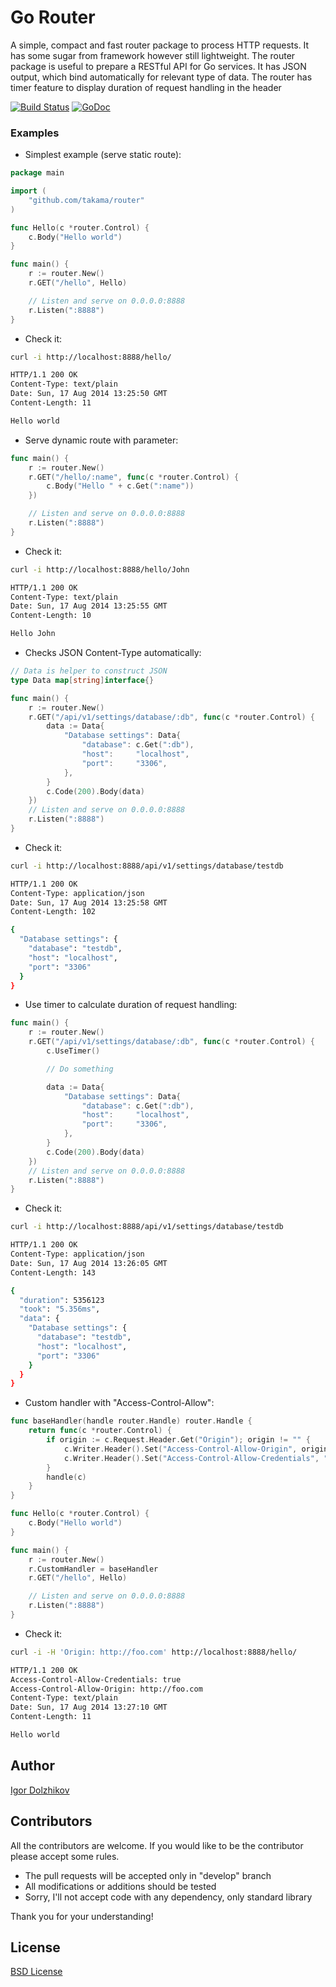 Go Router
=========

A simple, compact and fast router package to process HTTP requests.
It has some sugar from framework however still lightweight. The router package is useful to prepare a RESTful API for Go services. It has JSON output, which bind automatically for relevant type of data. The router has timer feature to display duration of request handling in the header  

[![Build Status](https://travis-ci.org/takama/router.png?branch=master)](https://travis-ci.org/takama/router)
[![GoDoc](https://godoc.org/github.com/takama/router?status.svg)](https://godoc.org/github.com/takama/router)

### Examples

- Simplest example (serve static route): 
```go
package main

import (
	"github.com/takama/router"
)

func Hello(c *router.Control) {
	c.Body("Hello world")
}

func main() {
	r := router.New()
	r.GET("/hello", Hello)

	// Listen and serve on 0.0.0.0:8888
	r.Listen(":8888")
}
```

- Check it:
```sh
curl -i http://localhost:8888/hello/

HTTP/1.1 200 OK
Content-Type: text/plain
Date: Sun, 17 Aug 2014 13:25:50 GMT
Content-Length: 11

Hello world
```

- Serve dynamic route with parameter:
```go
func main() {
	r := router.New()
	r.GET("/hello/:name", func(c *router.Control) {
		c.Body("Hello " + c.Get(":name"))
	})

	// Listen and serve on 0.0.0.0:8888
	r.Listen(":8888")
}
```

- Check it:
```sh
curl -i http://localhost:8888/hello/John

HTTP/1.1 200 OK
Content-Type: text/plain
Date: Sun, 17 Aug 2014 13:25:55 GMT
Content-Length: 10

Hello John
```

- Checks JSON Content-Type automatically:
```go
// Data is helper to construct JSON
type Data map[string]interface{}

func main() {
	r := router.New()
	r.GET("/api/v1/settings/database/:db", func(c *router.Control) {
		data := Data{
			"Database settings": Data{
				"database": c.Get(":db"),
				"host":     "localhost",
				"port":     "3306",
			},
		}
		c.Code(200).Body(data)
	})
	// Listen and serve on 0.0.0.0:8888
	r.Listen(":8888")
}
```

- Check it:
```sh
curl -i http://localhost:8888/api/v1/settings/database/testdb

HTTP/1.1 200 OK
Content-Type: application/json
Date: Sun, 17 Aug 2014 13:25:58 GMT
Content-Length: 102

{
  "Database settings": {
    "database": "testdb",
    "host": "localhost",
    "port": "3306"
  }
}
```

- Use timer to calculate duration of request handling:
```go
func main() {
	r := router.New()
	r.GET("/api/v1/settings/database/:db", func(c *router.Control) {
		c.UseTimer()

		// Do something

		data := Data{
			"Database settings": Data{
				"database": c.Get(":db"),
				"host":     "localhost",
				"port":     "3306",
			},
		}
		c.Code(200).Body(data)
	})
	// Listen and serve on 0.0.0.0:8888
	r.Listen(":8888")
}
```

- Check it:
```sh
curl -i http://localhost:8888/api/v1/settings/database/testdb

HTTP/1.1 200 OK
Content-Type: application/json
Date: Sun, 17 Aug 2014 13:26:05 GMT
Content-Length: 143

{
  "duration": 5356123
  "took": "5.356ms",
  "data": {
    "Database settings": {
      "database": "testdb",
      "host": "localhost",
      "port": "3306"
    }
  }
}
```

- Custom handler with "Access-Control-Allow":
```go
func baseHandler(handle router.Handle) router.Handle {
	return func(c *router.Control) {
		if origin := c.Request.Header.Get("Origin"); origin != "" {
			c.Writer.Header().Set("Access-Control-Allow-Origin", origin)
			c.Writer.Header().Set("Access-Control-Allow-Credentials", "true")
		}
		handle(c)
	}
}

func Hello(c *router.Control) {
	c.Body("Hello world")
}

func main() {
	r := router.New()
	r.CustomHandler = baseHandler
	r.GET("/hello", Hello)

	// Listen and serve on 0.0.0.0:8888
	r.Listen(":8888")
}
```

- Check it:
```sh
curl -i -H 'Origin: http://foo.com' http://localhost:8888/hello/

HTTP/1.1 200 OK
Access-Control-Allow-Credentials: true
Access-Control-Allow-Origin: http://foo.com
Content-Type: text/plain
Date: Sun, 17 Aug 2014 13:27:10 GMT
Content-Length: 11

Hello world
```

## Author

[Igor Dolzhikov](https://github.com/takama)

## Contributors

All the contributors are welcome. If you would like to be the contributor please accept some rules.
- The pull requests will be accepted only in "develop" branch
- All modifications or additions should be tested
- Sorry, I'll not accept code with any dependency, only standard library

Thank you for your understanding!

## License

[BSD License](https://github.com/takama/router/blob/master/LICENSE)
